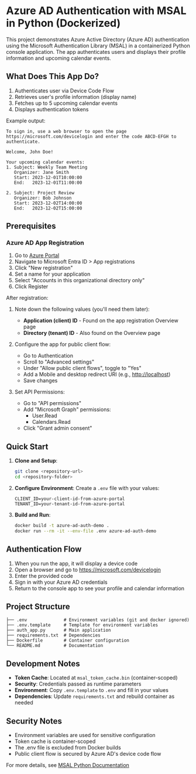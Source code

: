# Azure AD Authentication with MSAL in Python (Dockerized)

This project demonstrates Azure Active Directory (Azure AD) authentication using the Microsoft Authentication Library (MSAL) in a containerized Python console application. The app authenticates users and displays their profile information and upcoming calendar events.

## What Does This App Do?

1. Authenticates user via Device Code Flow
2. Retrieves user's profile information (display name)
3. Fetches up to 5 upcoming calendar events
4. Displays authentication tokens

Example output:

```plaintext
To sign in, use a web browser to open the page https://microsoft.com/devicelogin and enter the code ABCD-EFGH to authenticate.

Welcome, John Doe!

Your upcoming calendar events:
1. Subject: Weekly Team Meeting
   Organizer: Jane Smith
   Start: 2023-12-01T10:00:00
   End:   2023-12-01T11:00:00

2. Subject: Project Review
   Organizer: Bob Johnson
   Start: 2023-12-02T14:00:00
   End:   2023-12-02T15:00:00
```

## Prerequisites

### Azure AD App Registration

1. Go to [Azure Portal](https://portal.azure.com)
2. Navigate to Microsoft Entra ID > App registrations
3. Click "New registration"
4. Set a name for your application
5. Select "Accounts in this organizational directory only"
6. Click Register

After registration:

1. Note down the following values (you'll need them later):

   - **Application (client) ID** - Found on the app registration Overview page
   - **Directory (tenant) ID** - Also found on the Overview page

2. Configure the app for public client flow:

   - Go to Authentication
   - Scroll to "Advanced settings"
   - Under "Allow public client flows", toggle to "Yes"
   - Add a Mobile and desktop redirect URI (e.g., <http://localhost>)
   - Save changes

3. Set API Permissions:
   - Go to "API permissions"
   - Add "Microsoft Graph" permissions:
     - User.Read
     - Calendars.Read
   - Click "Grant admin consent"

## Quick Start

1. **Clone and Setup**:

   ```bash
   git clone <repository-url>
   cd <repository-folder>
   ```

2. **Configure Environment**:
   Create a `.env` file with your values:

   ```env
   CLIENT_ID=your-client-id-from-azure-portal
   TENANT_ID=your-tenant-id-from-azure-portal
   ```

3. **Build and Run**:

   ```bash
   docker build -t azure-ad-auth-demo .
   docker run --rm -it --env-file .env azure-ad-auth-demo
   ```

## Authentication Flow

1. When you run the app, it will display a device code
2. Open a browser and go to <https://microsoft.com/devicelogin>
3. Enter the provided code
4. Sign in with your Azure AD credentials
5. Return to the console app to see your profile and calendar information

## Project Structure

```text
├── .env              # Environment variables (git and docker ignored)
├── .env.template     # Template for environment variables
├── auth_app.py       # Main application
├── requirements.txt  # Dependencies
├── Dockerfile        # Container configuration
└── README.md         # Documentation
```

## Development Notes

- **Token Cache**: Located at `msal_token_cache.bin` (container-scoped)
- **Security**: Credentials passed as runtime parameters
- **Environment**: Copy `.env.template` to `.env` and fill in your values
- **Dependencies**: Update `requirements.txt` and rebuild container as needed

## Security Notes

- Environment variables are used for sensitive configuration
- Token cache is container-scoped
- The .env file is excluded from Docker builds
- Public client flow is secured by Azure AD's device code flow

For more details, see [MSAL Python Documentation](https://github.com/AzureAD/microsoft-authentication-library-for-python)

